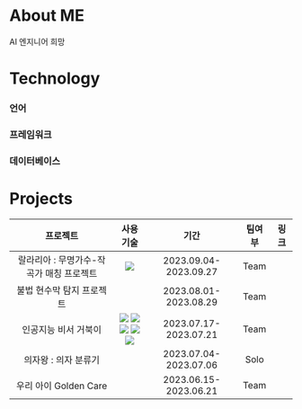 # About ME
AI 엔지니어 희망

# Technology
### 언어

### 프레임워크

### 데이터베이스

# Projects
|프로젝트|사용 기술|기간|팀여부|링크|
|:------:|:------:|:---:|:---:|:---:|
|랄라리아 : 무명가수-작곡가 매칭 프로젝트|<img src="https://img.shields.io/badge/scikitlearn-F7931E?style=for-the-badge&logo=scikitlearn&logoColor=white">|2023.09.04-2023.09.27|Team|||
|불법 현수막 탐지 프로젝트||2023.08.01-2023.08.29|Team|||
|인공지능 비서 거북이|<img src="https://img.shields.io/badge/selenium-43B02A?style=for-the-badge&logo=selenium&logoColor=white"> <img src="https://img.shields.io/badge/pytorch-EE4C2C?style=for-the-badge&logo=pytorch&logoColor=white"> <br> <img src="https://img.shields.io/badge/Speech%20recognition-512BD4?style=for-the-badge&logoColor=white"> <img src="https://img.shields.io/badge/Playsound-F9AB00?style=for-the-badge&logoColor=white"> <img src="https://img.shields.io/badge/Text to Speech-40AEF0?style=for-the-badge&logoColor=white"> |2023.07.17-2023.07.21|Team||
|의자왕 : 의자 분류기||2023.07.04-2023.07.06|Solo||
|우리 아이 Golden Care||2023.06.15-2023.06.21|Team||
